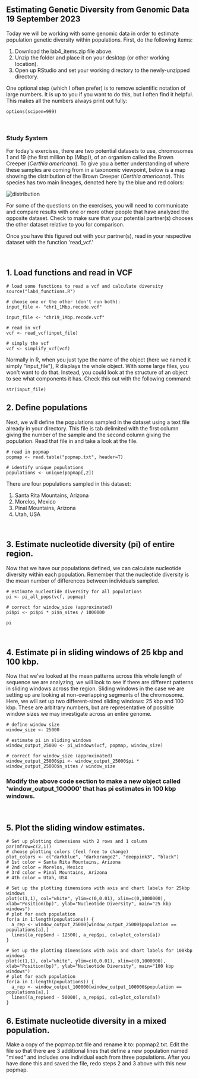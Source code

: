## Estimating Genetic Diversity from Genomic Data 19 September 2023

Today we will be working with some genomic data in order to estimate population genetic diversity within populations.
First, do the following items:
1. Download the lab4_items.zip file above.
2. Unzip the folder and place it on your desktop (or other working location).
3. Open up RStudio and set your working directory to the newly-unzipped directory.

One optional step (which I often prefer) is to remove scientific notation of large numbers. It is up to you if you want to do 
this, but I often find it helpful. This makes all the numbers always print out fully:

    options(scipen=999)

&nbsp;

### Study System

For today's exercises, there are two potential datasets to use, chromosomes 1 and 19 (the first million bp (Mbp)), of an organism
called the Brown Creeper (_Certhia americana_). To give you a better understanding of where these samples are coming from 
in a taxonomic viewpoint, below is a map showing the distribution of the Brown Creeper (_Certhia americana_). This species has two 
main lineages, denoted here by the blue and red colors:

![distribution](https://github.com/jdmanthey/MolEcol2019/blob/master/05_genetic_differentiation/distribution.png)

For some of the questions on the exercises, you will need to communicate and compare results with one or more other people that have 
analyzed the opposite dataset. Check to make sure that your potential partner(s) chooses the other dataset relative to you for comparison.

Once you have this figured out with your partner(s), read in your respective dataset with the function 'read_vcf.' 

&nbsp;

## 1. Load functions and read in VCF

    # load some functions to read a vcf and calculate diversity
    source("lab4_functions.R")
    
    # choose one or the other (don't run both):
    input_file <- "chr1_1Mbp.recode.vcf"
    
    input_file <- "chr19_1Mbp.recode.vcf"

    # read in vcf
    vcf <- read_vcf(input_file)  
    
    # simply the vcf
    vcf <- simplify_vcf(vcf)

Normally in R, when you just type the name of the object (here we named it simply "input_file"), R displays the whole object. With some large
files, you won't want to do that. Instead, you could look at the structure of an object to see what components it has. Check this out
with the following command:

    str(input_file)

## 2. Define populations 

Next, we will define the populations sampled in the dataset using a text file already in your directory. This file is tab delimited with
the first column giving the number of the sample and the second column giving the population. Read that file in and take a look at the file.

    # read in popmap
    popmap <- read.table("popmap.txt", header=T)

    # identify unique populations
    populations <- unique(popmap[,2])

There are four populations sampled in this dataset:
1. Santa Rita Mountains, Arizona
2. Morelos, Mexico
3. Pinal Mountains, Arizona
4. Utah, USA

&nbsp;

## 3. Estimate nucleotide diversity (pi) of entire region. 

Now that we have our populations defined, we can calculate nucleotide diversity within each population. Remember that the nucleotide 
diversity is the mean number of differences between individuals sampled. 

    # estimate nucleotide diversity for all populations
    pi <- pi_all_pops(vcf, popmap)
    
    # correct for window_size (approximated)
    pi$pi <- pi$pi * pi$n_sites / 1000000

    pi

&nbsp;

## 4. Estimate pi in sliding windows of 25 kbp and 100 kbp.

Now that we've looked at the mean patterns across this whole length of sequence we are analyzing, we will look to see if there
are different patterns in sliding windows across the region. Sliding windows in the case we are setting up are looking at
non-overlapping segments of the chromosome. Here, we will set up two different-sized sliding windows: 25 kbp and 100 kbp. 
These are arbitrary numbers, but are representative of possible window sizes we may investigate across an entire genome. 

    # define window size
    window_size <- 25000

    # estimate pi in sliding windows
    window_output_25000 <- pi_windows(vcf, popmap, window_size)

    # correct for window_size (approximated)
    window_output_25000$pi <- window_output_25000$pi * window_output_25000$n_sites / window_size

### Modify the above code section to make a new object called 'window_output_100000' that has pi estimates in 100 kbp windows.

&nbsp;

## 5. Plot the sliding window estimates.

    # Set up plotting dimensions with 2 rows and 1 column
    par(mfrow=c(2,1))
    # choose plotting colors (feel free to change)
    plot_colors <- c("darkblue", "darkorange2", "deeppink3", "black")
    # 1st color = Santa Rita Mountains, Arizona
    # 2nd color = Morelos, Mexico
    # 3rd color = Pinal Mountains, Arizona
    # 4th color = Utah, USA

    # Set up the plotting dimensions with axis and chart labels for 25kbp windows
    plot(c(1,1), col="white", ylim=c(0,0.01), xlim=c(0,1000000), xlab="Position(bp)", ylab="Nucleotide Diversity", main="25 kbp windows")
    # plot for each population
    for(a in 1:length(populations)) {
      a_rep <- window_output_25000[window_output_25000$population == populations[a],]
      lines((a_rep$end - 12500), a_rep$pi, col=plot_colors[a])
    }

    # Set up the plotting dimensions with axis and chart labels for 100kbp windows
    plot(c(1,1), col="white", ylim=c(0,0.01), xlim=c(0,1000000), xlab="Position(bp)", ylab="Nucleotide Diversity", main="100 kbp windows")
    # plot for each population
    for(a in 1:length(populations)) {
      a_rep <- window_output_100000[window_output_100000$population == populations[a],]
      lines((a_rep$end - 50000), a_rep$pi, col=plot_colors[a])
    }

## 6. Estimate nucleotide diversity in a mixed population.

Make a copy of the popmap.txt file and rename it to: popmap2.txt. Edit the file so that there are 3 additional lines that define a new
population named "mixed" and includes one individual each from three populations. After you have done this and saved the file, redo steps 
2 and 3 above with this new popmap. 


